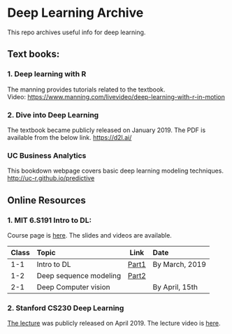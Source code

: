 # Deep Learning Archive
This repo archives useful info for deep learning.

## Text books:  
### 1. Deep learning with R  
The manning provides tutorials related to the textbook.  
Video: https://www.manning.com/livevideo/deep-learning-with-r-in-motion  

### 2. Dive into Deep Learning
The textbook became publicly released on January 2019. The PDF is available from the below link.
https://d2l.ai/

### UC Business Analytics
This bookdown webpage covers basic deep learning modeling techniques.  
http://uc-r.github.io/predictive  

## Online Resources
### 1. MIT 6.S191 Intro to DL:  
Course page is [here](http://introtodeeplearning.com/).  The slides and videos are available.

|**Class**   | **Topic**                      | **Link**      |**Date**                             | 
| :----------| :----------------------------- | ------------- |:----------------------------------- |
| 1-1   | Intro to DL            |  [Part1](https://www.youtube.com/watch?v=5v1JnYv_yWs&index=1&list=PLtBw6njQRU-rwp5__7C0oIVt26ZgjG9NI)    | By March, 2019
| 1-2   | Deep sequence modeling | [Part2](https://www.youtube.com/watch?v=_h66BW-xNgk&index=1&list=PLtBw6njQRU-rwp5__7C0oIVt26ZgjG9NI) | 
| 2-1   | Deep Computer vision   |               | By April, 15th     |



### 2. Stanford CS230 Deep Learning  
[The lecture](http://cs230.stanford.edu/) was publicly released on April 2019. The lecture video is [here](http://onlinehub.stanford.edu/cs230).
